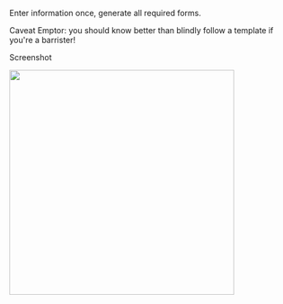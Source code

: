 Enter information once, generate all required forms.

Caveat Emptor: you should know better than blindly follow a template if you're a barrister!

Screenshot

<img src="https://github.com/3willows/barAdmission/assets/111284156/c9eec796-26e1-41d8-a1ef-939f58959fc9" width="400" />

